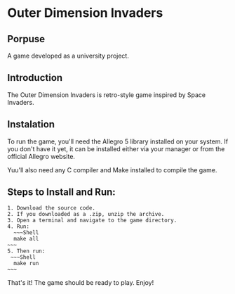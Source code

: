 # Outer Dimension Invaders

## Porpuse

A game developed as a university project.

## Introduction

The Outer Dimension Invaders is retro-style game inspired by Space Invaders.

## Instalation
To run the game, you'll need the Allegro 5 library installed on your system. If you don't have it yet, it can be installed either via your manager or from the official Allegro website.

Yuu'll also need any C compiler and Make installed to compile the game.

## Steps to Install and Run:
    1. Download the source code. 
    2. If you downloaded as a .zip, unzip the archive.
    3. Open a terminal and navigate to the game directory.
    4. Run:
      ~~~Shell
      make all
    ~~~
    5. Then run:
     ~~~Shell
      make run
    ~~~

That's it! The game should be ready to play. Enjoy! 
